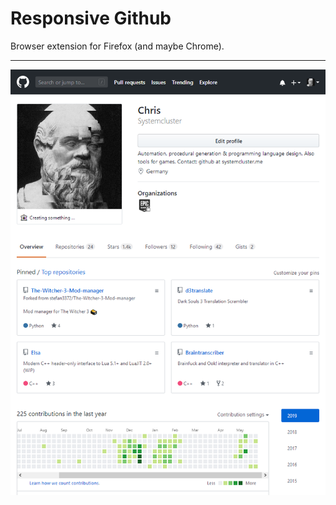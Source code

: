 # Responsive Github

Browser extension for Firefox (and maybe Chrome).

---

![Profile](./screenshot-profile.png)

